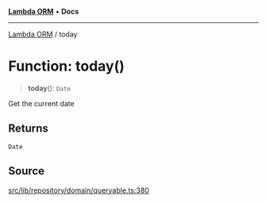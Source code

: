 [**Lambda ORM**](../README.md) • **Docs**

***

[Lambda ORM](../README.md) / today

# Function: today()

> **today**(): `Date`

Get the current date

## Returns

`Date`

## Source

[src/lib/repository/domain/queryable.ts:380](https://github.com/lambda-orm/lambdaorm-base/blob/f5bdfd5d7ef4bf9d8223ee81080c8ed65a6bb693/src/lib/repository/domain/queryable.ts#L380)
